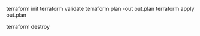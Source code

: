 terraform init
terraform validate
terraform plan -out out.plan
terraform apply out.plan

terraform destroy

